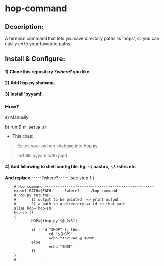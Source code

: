 # hop-command
## Description:
A terminal command that lets you save directory paths as 'hops',
so you can easily cd to your favourite paths.

## Install & Configure:
#### 1) Clone this repository ___?where?___ you like.
#### 2) Add hop.py shabang.
#### 3) Install 'pyyaml'.

### How?
   a) Manually

   b) run:$ **`sh setup.sh`**
   - This does:

> Echos your python shabang into hop.py

> Installs pyyaml with pip3

#### 4) Add following to shell config file. Eg: ~/.bashrc, ~/.zshrc etc
   
   **And replace** -----?where?----- (see step 1.)

        # Hop command --------------------------------------------------
        export PATH=$PATH:-----?where?-----/hop-command
        # hop.py returns:
        #       1) output to be printed  => print output
        #       2) a path to a directory => cd to that path
        alias hop='hop-sh'
        hop-sh ()
        {
                HOP=$(hop.py $@ 2>&1)
        
                if [ -d "$HOP" ]; then
                        cd "${HOP}"
                        echo "Arrived @ $PWD"
                else
                        echo "$HOP"
                fi
        }
        # --------------------------------------------------------------
